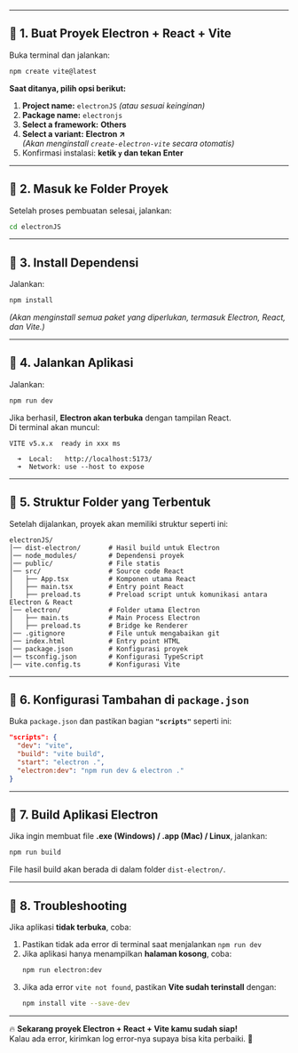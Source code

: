 

---

## 🚀 **1. Buat Proyek Electron + React + Vite**
Buka terminal dan jalankan:
```bash
npm create vite@latest
```
**Saat ditanya, pilih opsi berikut:**
1. **Project name:** `electronJS` *(atau sesuai keinginan)*
2. **Package name:** `electronjs`
3. **Select a framework:** **Others**
4. **Select a variant:** **Electron ↗**  
   *(Akan menginstall `create-electron-vite` secara otomatis)*
5. Konfirmasi instalasi: **ketik `y` dan tekan Enter**  

---

## 🚀 **2. Masuk ke Folder Proyek**
Setelah proses pembuatan selesai, jalankan:
```bash
cd electronJS
```

---

## 🚀 **3. Install Dependensi**
Jalankan:
```bash
npm install
```
*(Akan menginstall semua paket yang diperlukan, termasuk Electron, React, dan Vite.)*

---

## 🚀 **4. Jalankan Aplikasi**
Jalankan:
```bash
npm run dev
```
Jika berhasil, **Electron akan terbuka** dengan tampilan React.  
Di terminal akan muncul:
```
VITE v5.x.x  ready in xxx ms

  ➜  Local:   http://localhost:5173/
  ➜  Network: use --host to expose
```

---

## 🚀 **5. Struktur Folder yang Terbentuk**
Setelah dijalankan, proyek akan memiliki struktur seperti ini:
```
electronJS/
│── dist-electron/       # Hasil build untuk Electron
│── node_modules/        # Dependensi proyek
│── public/              # File statis
│── src/                 # Source code React
│   ├── App.tsx          # Komponen utama React
│   ├── main.tsx         # Entry point React
│   ├── preload.ts       # Preload script untuk komunikasi antara Electron & React
│── electron/            # Folder utama Electron
│   ├── main.ts          # Main Process Electron
│   ├── preload.ts       # Bridge ke Renderer
│── .gitignore           # File untuk mengabaikan git
│── index.html           # Entry point HTML
│── package.json         # Konfigurasi proyek
│── tsconfig.json        # Konfigurasi TypeScript
│── vite.config.ts       # Konfigurasi Vite
```

---

## 🚀 **6. Konfigurasi Tambahan di `package.json`**
Buka `package.json` dan pastikan bagian **`"scripts"`** seperti ini:
```json
"scripts": {
  "dev": "vite",
  "build": "vite build",
  "start": "electron .",
  "electron:dev": "npm run dev & electron ."
}
```

---

## 🚀 **7. Build Aplikasi Electron**
Jika ingin membuat file **.exe (Windows) / .app (Mac) / Linux**, jalankan:
```bash
npm run build
```
File hasil build akan berada di dalam folder `dist-electron/`.

---

## 🚀 **8. Troubleshooting**
Jika aplikasi **tidak terbuka**, coba:
1. Pastikan tidak ada error di terminal saat menjalankan `npm run dev`
2. Jika aplikasi hanya menampilkan **halaman kosong**, coba:
   ```bash
   npm run electron:dev
   ```
3. Jika ada error `vite not found`, pastikan **Vite sudah terinstall** dengan:
   ```bash
   npm install vite --save-dev
   ```
   
---

🔥 **Sekarang proyek Electron + React + Vite kamu sudah siap!**  
Kalau ada error, kirimkan log error-nya supaya bisa kita perbaiki. 🚀